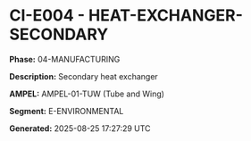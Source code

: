 # CI-E004 - HEAT-EXCHANGER-SECONDARY

**Phase:** 04-MANUFACTURING

**Description:** Secondary heat exchanger

**AMPEL:** AMPEL-01-TUW (Tube and Wing)

**Segment:** E-ENVIRONMENTAL

**Generated:** 2025-08-25 17:27:29 UTC

